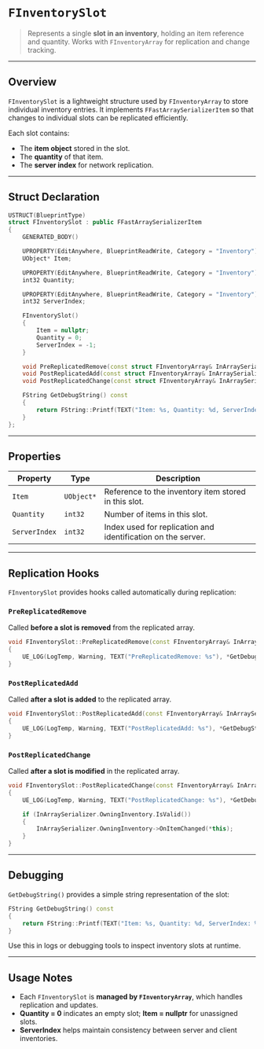 # `FInventorySlot`

> Represents a single **slot in an inventory**, holding an item reference and quantity.
> Works with `FInventoryArray` for replication and change tracking.

---

## Overview

`FInventorySlot` is a lightweight structure used by `FInventoryArray` to store individual inventory entries.
It implements `FFastArraySerializerItem` so that changes to individual slots can be replicated efficiently.

Each slot contains:

* The **item object** stored in the slot.
* The **quantity** of that item.
* The **server index** for network replication.

---

## Struct Declaration

```cpp
USTRUCT(BlueprintType)
struct FInventorySlot : public FFastArraySerializerItem
{
    GENERATED_BODY()

    UPROPERTY(EditAnywhere, BlueprintReadWrite, Category = "Inventory")
    UObject* Item;

    UPROPERTY(EditAnywhere, BlueprintReadWrite, Category = "Inventory")
    int32 Quantity;

    UPROPERTY(EditAnywhere, BlueprintReadWrite, Category = "Inventory")
    int32 ServerIndex;

    FInventorySlot()
    {
        Item = nullptr;
        Quantity = 0;
        ServerIndex = -1;
    }

    void PreReplicatedRemove(const struct FInventoryArray& InArraySerializer);
    void PostReplicatedAdd(const struct FInventoryArray& InArraySerializer);
    void PostReplicatedChange(const struct FInventoryArray& InArraySerializer);

    FString GetDebugString() const
    {
        return FString::Printf(TEXT("Item: %s, Quantity: %d, ServerIndex: %d"), *GetNameSafe(Item), Quantity, ServerIndex);
    }
};
```

---

## Properties

| Property      | Type       | Description                                                  |
| ------------- | ---------- | ------------------------------------------------------------ |
| `Item`        | `UObject*` | Reference to the inventory item stored in this slot.         |
| `Quantity`    | `int32`    | Number of items in this slot.                                |
| `ServerIndex` | `int32`    | Index used for replication and identification on the server. |

---

## Replication Hooks

`FInventorySlot` provides hooks called automatically during replication:

### `PreReplicatedRemove`

Called **before a slot is removed** from the replicated array.

```cpp
void FInventorySlot::PreReplicatedRemove(const FInventoryArray& InArraySerializer)
{
    UE_LOG(LogTemp, Warning, TEXT("PreReplicatedRemove: %s"), *GetDebugString());
}
```

### `PostReplicatedAdd`

Called **after a slot is added** to the replicated array.

```cpp
void FInventorySlot::PostReplicatedAdd(const FInventoryArray& InArraySerializer)
{
    UE_LOG(LogTemp, Warning, TEXT("PostReplicatedAdd: %s"), *GetDebugString());
}
```

### `PostReplicatedChange`

Called **after a slot is modified** in the replicated array.

```cpp
void FInventorySlot::PostReplicatedChange(const FInventoryArray& InArraySerializer)
{
    UE_LOG(LogTemp, Warning, TEXT("PostReplicatedChange: %s"), *GetDebugString());

    if (InArraySerializer.OwningInventory.IsValid())
    {
        InArraySerializer.OwningInventory->OnItemChanged(*this);
    }
}
```

---

## Debugging

`GetDebugString()` provides a simple string representation of the slot:

```cpp
FString GetDebugString() const
{
    return FString::Printf(TEXT("Item: %s, Quantity: %d, ServerIndex: %d"), *GetNameSafe(Item), Quantity, ServerIndex);
}
```

Use this in logs or debugging tools to inspect inventory slots at runtime.

---

## Usage Notes

* Each `FInventorySlot` is **managed by `FInventoryArray`**, which handles replication and updates.
* **Quantity = 0** indicates an empty slot; **Item = nullptr** for unassigned slots.
* **ServerIndex** helps maintain consistency between server and client inventories.

